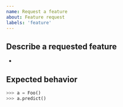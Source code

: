 ```yaml
---
name: Request a feature
about: Feature request
labels: 'feature'
---
```


## Describe a requested feature

-

## Expected behavior

```python
>>> a = Foo()
>>> a.predict()
```
